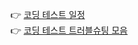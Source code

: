 👉 [코딩 테스트 일정](https://github.com/jiyeon0926/coding-test/wiki/%EC%BD%94%EB%94%A9-%ED%85%8C%EC%8A%A4%ED%8A%B8-%EC%9D%BC%EC%A0%95#-%ED%94%84%EB%A1%9C%EA%B7%B8%EB%9E%98%EB%A8%B8%EC%8A%A4) <br>
👉 [코딩 테스트 트러블슈팅 모음](https://github.com/jiyeon0926/coding-test/wiki/%EC%BD%94%EB%94%A9-%ED%85%8C%EC%8A%A4%ED%8A%B8-%ED%8A%B8%EB%9F%AC%EB%B8%94%EC%8A%88%ED%8C%85)
